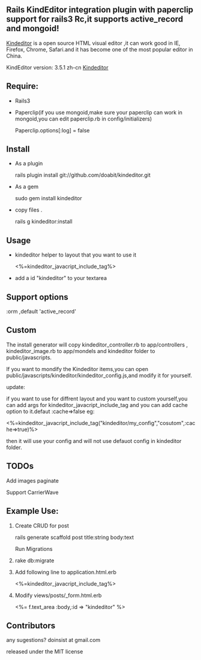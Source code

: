 Rails KindEditor integration plugin with paperclip support for rails3 Rc,it supports  active_record and mongoid!
--------------
[Kindeditor](http://www.kindsoft.net "Kindeditor") is a open source HTML visual editor ,it can work good in  IE, Firefox, Chrome, Safari.and it has become one of the most popular editor in China.

KindEditor version: 3.5.1 zh-cn [Kindeditor](http://kindeditor.googlecode.com/files/kindeditor-3.5.1-zh_CN.zip "Kindeditor")


Require:
---------------
- Rails3
- Paperclip(if you use mongoid,make sure your paperclip can work in mongoid,you can edit paperclip.rb in config/initializers)

  Paperclip.options[:log] = false  

Install
---------------
- As a plugin 

  rails plugin install git://github.com/doabit/kindeditor.git

- As a gem
  
   sudo gem install kindeditor

- copy files .

  rails g kindeditor:install

Usage
--------------
- kindeditor helper to layout that you want to use it

  <%=kindeditor_javacript_include_tag%>

- add a id "kindeditor" to your textarea

Support options
--------------
:orm ,default 'active_record'

Custom
--------------
The install generator will copy kindeditor_controller.rb to app/controllers , kindeditor_image.rb to app/mondels and kindeditor folder to public/javascripts.

If you want to mondify the Kindeditor items,you can open public/javascripts/kindeditor/kindeditor_config.js,and modify it for yourself.

update:

if you want to use for diffrent layout and you want to custom yourself,you can add args for kindeditor_javacript_include_tag
and you can add cache option to it.defaut :cache=>false
eg:

<%=kindeditor_javacript_include_tag("kindeditor/my_config","cosutom",:cache=>true)%>

then it will use your config and will not use defauot config in kindeditor folder.

TODOs
--------------
Add images paginate

Support CarrierWave

Example Use:
---------------
1. Create CRUD for post

   rails generate scaffold post title:string body:text
  
   Run Migrations

2. rake db:migrate

3. Add following line to application.html.erb

    <%=kindeditor_javacript_include_tag%>
  
4. Modify views/posts/_form.html.erb

    <%= f.text_area :body,:id => "kindeditor" %>


Contributors
---------------------
any sugestions? doinsist at gmail.com 

released under the MIT license

